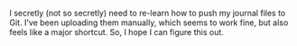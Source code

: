 I secretly (not so secretly) need to re-learn how to push my journal files to Git. I've been uploading them manually, which seems to work fine, but also feels like a major shortcut. So, I hope I can figure this out. 